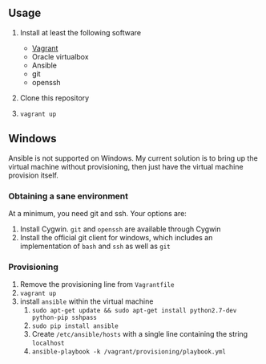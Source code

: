 ## Usage

1. Install at least the following software
   - [Vagrant](https://www.vagrantup.com/downloads)
   - Oracle virtualbox
   - Ansible
   - git
   - openssh

1. Clone this repository

1. `vagrant up` 

## Windows

Ansible is not supported on Windows. My current solution is to bring up the virtual machine without provisioning, then just have the virtual machine provision itself.

### Obtaining a sane environment

At a minimum, you need git and ssh. Your options are:

1. Install Cygwin. `git` and `openssh` are available through Cygwin
2. Install the official git client for windows, which includes an implementation of `bash` and `ssh` as well as `git`

### Provisioning

1. Remove the provisioning line from `Vagrantfile`
2. `vagrant up`
3. install `ansible` within the virtual machine
   1. `sudo apt-get update && sudo apt-get install python2.7-dev python-pip sshpass`
   2. `sudo pip install ansible`
   3. Create `/etc/ansible/hosts` with a single line containing the string `localhost`
   4. `ansible-playbook -k /vagrant/provisioning/playbook.yml`
